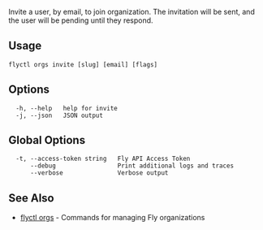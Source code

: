 Invite a user, by email, to join organization. The invitation will be
sent, and the user will be pending until they respond.


## Usage
~~~
flyctl orgs invite [slug] [email] [flags]
~~~

## Options

~~~
  -h, --help   help for invite
  -j, --json   JSON output
~~~

## Global Options

~~~
  -t, --access-token string   Fly API Access Token
      --debug                 Print additional logs and traces
      --verbose               Verbose output
~~~

## See Also

* [flyctl orgs](/docs/flyctl/orgs/)	 - Commands for managing Fly organizations

